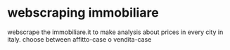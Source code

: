 # webscraping immobiliare
webscrape the immobiliare.it to make analysis about prices in every city in italy. choose between affitto-case o vendita-case
